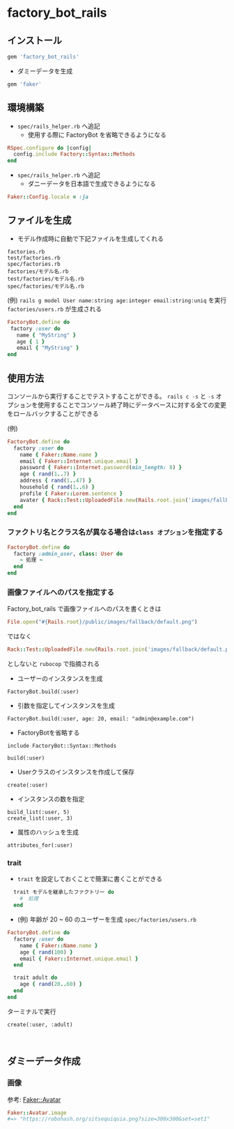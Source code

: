 # factory_bot_rails

## インストール

```rb
gem 'factory_bot_rails'
```

- ダミーデータを生成

```rb
gem 'faker'
```

## 環境構築

- `spec/rails_helper.rb` へ追記
  -  使用する際に FactoryBot を省略できるようになる
  
```rb
RSpec.configure do |config|
  config.include Factory::Syntax::Methods
end
```
  
- `spec/rails_helper.rb` へ追記
  - ダニーデータを日本語で生成できるようになる
  
```rb
Faker::Config.locale = :ja
```

## ファイルを生成
- モデル作成時に自動で下記ファイルを生成してくれる

```
factories.rb
test/factories.rb
spec/factories.rb
factories/モデル名.rb
test/factories/モデル名.rb
spec/factories/モデル名.rb
```
  
(例) `rails g model User name:string age:integer email:string:uniq` を実行
`factories/users.rb` が生成される
  
 ```rb
FactoryBot.define do
  factory :user do
    name { "MyString" }
    age { 1 }
    email { "MyString" }
end
```
   
## 使用方法
コンソールから実行することでテストすることができる。
`rails c -s` と `-s` オプションを使用することでコンソール終了時にデータベースに対する全ての変更をロールバックすることができる
  
(例)
```rb
FactoryBot.define do
  factory :user do
    name { Faker::Name.name }
    email { Faker::Internet.unique.email }
    password { Faker::Internet.password(min_length: 8) }
    age { rand(1..7) }
    address { rand(1..47) }
    household { rand(1..6) }
    profile { Faker::Lorem.sentence }
    avater { Rack::Test::UploadedFile.new(Rails.root.join('images/fallback/default.png')) }
  end
end
```
  
### ファクトリ名とクラス名が異なる場合は`class オプション`を指定する
```rb
FactoryBot.define do
  factory :admin_user, class: User do
    ~ 処理 ~
  end
end
```
    
### 画像ファイルへのパスを指定する
Factory_bot_rails で画像ファイルへのパスを書くときは
```rb
File.open("#{Rails.root}/public/images/fallback/default.png")
```
ではなく
```rb
Rack::Test::UploadedFile.new(Rails.root.join('images/fallback/default.png'))
```
としないと `rubocop` で指摘される
  
- ユーザーのインスタンスを生成
```
FactoryBot.build(:user)
```
- 引数を指定してインスタンスを生成
```
FactoryBot.build(:user, age: 20, email: "admin@example.com")
```
- FactoryBotを省略する
```
include FactoryBot::Syntax::Methods

build(:user)
```
- Userクラスのインスタンスを作成して保存
```
create(:user)
```
- インスタンスの数を指定
```
build_list(:user, 5)	
create_list(:user, 3)	
```
- 属性のハッシュを生成
```
attributes_for(:user)	
```
### trait
- `trait` を設定しておくことで簡潔に書くことができる

```rb
  trait モデルを継承したファクトリー do
    #　処理
  end
```

- (例) 年齢が 20 ~ 60 のユーザーを生成
`spec/factories/users.rb`
```rb
FactoryBot.define do
  factory :user do
    name { Faker::Name.name }
    age { rand(100) }
    email { Faker::Internet.unique.email }
  end

  trait adult do
    age { rand(20..60) }
  end
end
```
ターミナルで実行
```
create(:user, :adult)
```
  
<br>
  
## ダミーデータ作成
### 画像
参考: [Faker::Avatar](https://github.com/faker-ruby/faker/blob/master/doc/default/avatar.md)
```rb
Faker::Avatar.image
#=> "https://robohash.org/sitsequiquia.png?size=300x300&set=set1"
```
